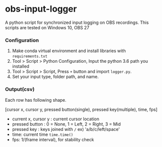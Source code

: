 # obs-input-logger
A python script for synchronized input logging on OBS recordings.
This scripts are tested on Windows 10, OBS 27

### Configuration
1. Make conda virtual environment and install libraries with `requirements.txt`
2. Tool > Script > Python Configuration, Input the python 3.6 path you installed
3. Tool > Script > Script, Press `+` button and import `logger.py`.
4. Set your input type, folder path, and name.

### Output(csv)
Each row has following shape.

[cursor x, cursor y, pressed button(single), pressed key(multiple), time, fps]
- current x, cursor y : current cursor location
- pressed button : 0 = None, 1 = Left, 2 = Right, 3 = Mid
- pressed key : keys joined with `/` ex) 'a/b/c/left/space'
- time: current time `time.time()`
- fps: 1/(frame interval), for stability check